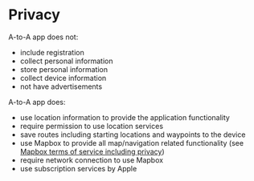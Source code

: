 # Privacy

A-to-A app does not:

- include registration
- collect personal information
- store personal information
- collect device information
- not have advertisements

A-to-A app does:

- use location information to provide the application functionality
- require permission to use location services
- save routes including starting locations and waypoints to the device
- use Mapbox to provide all map/navigation related functionality (see [Mapbox terms of service including privacy](https://www.mapbox.com/tos/))
- require network connection to use Mapbox
- use subscription services by Apple
